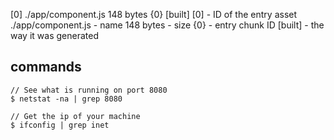 

[0] ./app/component.js 148 bytes {0} [built]
[0] - ID of the entry asset
./app/component.js - name
148 bytes - size
{0} - entry chunk ID
[built] - the way it was generated


## commands
````
// See what is running on port 8080
$ netstat -na | grep 8080

// Get the ip of your machine
$ ifconfig | grep inet
````
